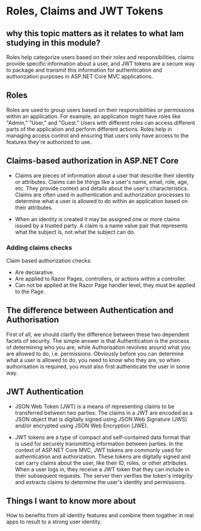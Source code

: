 # Roles, Claims and JWT Tokens

## why this topic matters as it relates to what Iam studying in this module?

Roles help categorize users based on their roles and responsibilities, claims provide specific information about a user, and JWT tokens are a secure way to package and transmit this information for authentication and authorization purposes in ASP.NET Core MVC applications.

## Roles

Roles are used to group users based on their responsibilities or permissions within an application. For example, an application might have roles like "Admin," "User," and "Guest." Users with different roles can access different parts of the application and perform different actions. Roles help in managing access control and ensuring that users only have access to the features they're authorized to use.

## Claims-based authorization in ASP.NET Core

- Claims are pieces of information about a user that describe their identity or attributes. Claims can be things like a user's name, email, role, age, etc. They provide context and details about the user's characteristics. Claims are often used in authentication and authorization processes to determine what a user is allowed to do within an application based on their attributes.

- When an identity is created it may be assigned one or more claims issued by a trusted party. A claim is a name value pair that represents what the subject is, not what the subject can do.

### Adding claims checks

Claim based authorization checks:

- Are declarative.
- Are applied to Razor Pages, controllers, or actions within a controller.
- Can not be applied at the Razor Page handler level, they must be applied to the Page.

## The difference between Authentication and Authorisation

First of all, we should clarify the difference between these two dependent facets of security. The simple answer is that Authentication is the process of determining who you are, while Authorisation revolves around what you are allowed to do, i.e. permissions. Obviously before you can determine what a user is allowed to do, you need to know who they are, so when authorisation is required, you must also first authenticate the user in some way.

## JWT Authentication

- JSON Web Token (JWT) is a means of representing claims to be transferred between two parties. The claims in a JWT are encoded as a JSON object that is digitally signed using JSON Web Signature (JWS) and/or encrypted using JSON Web Encryption (JWE).

- JWT tokens are a type of compact and self-contained data format that is used for securely transmitting information between parties. In the context of ASP.NET Core MVC, JWT tokens are commonly used for authentication and authorization. These tokens are digitally signed and can carry claims about the user, like their ID, roles, or other attributes. When a user logs in, they receive a JWT token that they can include in their subsequent requests. The server then verifies the token's integrity and extracts claims to determine the user's identity and permissions.

## Things I want to know more about

How to benefits from all identity features and combine them togather in real apps to result to a strong user identity.

